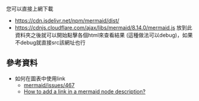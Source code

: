 您可以直接上網下載
- https://cdn.jsdelivr.net/npm/mermaid/dist/
- https://cdnjs.cloudflare.com/ajax/libs/mermaid/8.14.0/mermaid.js
放到此資料夾之後就可以開始點擊各個html來查看結果 (這種做法可以debug)，如果不debug就直接src該網址也行


## 參考資料

- 如何在圖表中使用link
    - [mermaid/issues/467](https://github.com/mermaid-js/mermaid/issues/467)
    - [How to add a link in a mermaid node description?](https://stackoverflow.com/a/71167934/9935654)

